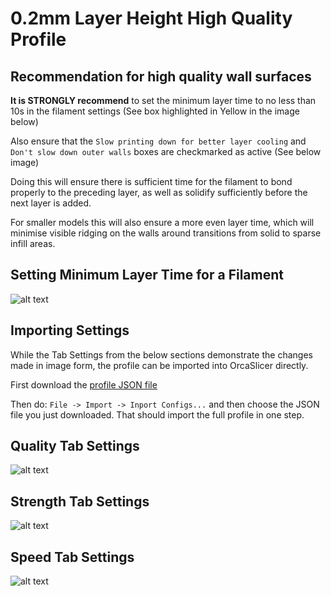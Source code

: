 # 0.2mm Layer Height High Quality Profile

## Recommendation for high quality wall surfaces

**It is STRONGLY recommend** to set the minimum layer time to no less than 10s in the filament settings (See box highlighted in Yellow in the image below)

Also ensure that the `Slow printing down for better layer cooling` and `Don't slow down outer walls` boxes are checkmarked as active (See below image)

Doing this will ensure there is sufficient time for the filament to bond properly to the preceding layer, as well as solidify sufficiently before the next layer is added.

For smaller models this will also ensure a more even layer time, which will minimise visible ridging on the walls around transitions from solid to sparse infill areas.

## Setting Minimum Layer Time for a Filament
![alt text](https://github.com/stew675/qidi-plus4-extras/blob/main/orca-slicer-settings/Print_Profiles/High-Quality-0.2/Min-Layer-Time.png "Minimum Layer Time")

## Importing Settings

While the Tab Settings from the below sections demonstrate the changes made in image form, the profile can be imported into OrcaSlicer directly.

First download the [profile JSON file](https://github.com/stew675/qidi-plus4-extras/blob/main/orca-slicer-settings/Print_Profiles/High-Quality-0.2/0.20mm%20-%20High%20Quality%20-%20QDN040.json)

Then do: `File -> Import -> Inport Configs...` and then choose the JSON file you just downloaded.  That should import the full profile in one step.

## Quality Tab Settings

![alt text](https://github.com/stew675/qidi-plus4-extras/blob/main/orca-slicer-settings/Print_Profiles/High-Quality-0.2/Quality.png "Quality Tab Settings")

## Strength Tab Settings

![alt text](https://github.com/stew675/qidi-plus4-extras/blob/main/orca-slicer-settings/Print_Profiles/High-Quality-0.2/Strength.png "Strength Tab Settings")

## Speed Tab Settings

![alt text](https://github.com/stew675/qidi-plus4-extras/blob/main/orca-slicer-settings/Print_Profiles/High-Quality-0.2/Speed.png "Speed Tab Settings")

